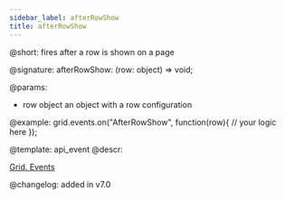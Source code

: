 ```yaml
---
sidebar_label: afterRowShow
title: afterRowShow
---          
```


@short: fires after a row is shown on a page

@signature: afterRowShow: (row: object) => void;

@params: 
- row   object  an object with a row configuration

@example:
grid.events.on("AfterRowShow", function(row){
    // your logic here
});


@template: api_event
@descr:


[Grid. Events](https://snippet.dhtmlx.com/9zeyp4ds)

@changelog: added in v7.0
